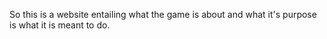 So this is a  website entailing what the game is about and what it's purpose is what it is meant to do.

